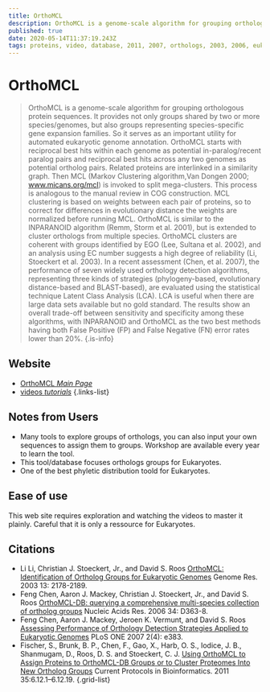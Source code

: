 ```yaml
---
title: OrthoMCL
description: OrthoMCL is a genome-scale algorithm for grouping orthologous protein sequences.
published: true
date: 2020-05-14T11:37:19.243Z
tags: proteins, video, database, 2011, 2007, orthologs, 2003, 2006, eukaryota
---
```


# OrthoMCL

> OrthoMCL is a genome-scale algorithm for grouping orthologous protein sequences. It provides not only groups shared by two or more species/genomes, but also groups representing species-specific gene expansion families. So it serves as an important utility for automated eukaryotic genome annotation. OrthoMCL starts with reciprocal best hits within each genome as potential in-paralog/recent paralog pairs and reciprocal best hits across any two genomes as potential ortholog pairs. Related proteins are interlinked in a similarity graph. Then MCL (Markov Clustering algorithm,Van Dongen 2000; www.micans.org/mcl) is invoked to split mega-clusters. This process is analogous to the manual review in COG construction. MCL clustering is based on weights between each pair of proteins, so to correct for differences in evolutionary distance the weights are normalized before running MCL.
&NewLine;
OrthoMCL is similar to the INPARANOID algorithm (Remm, Storm et al. 2001), but is extended to cluster orthologs from multiple species. OrthoMCL clusters are coherent with groups identified by EGO (Lee, Sultana et al. 2002), and an analysis using EC number suggests a high degree of reliability (Li, Stoeckert et al. 2003).
&NewLine;
In a recent assessment (Chen, et al. 2007), the performance of seven widely used orthology detection algorithms, representing three kinds of strategies (phylogeny-based, evolutionary distance-based and BLAST-based), are evaluated using the statistical technique Latent Class Analysis (LCA). LCA is useful when there are large data sets available but no gold standard. The results show an overall trade-off between sensitivity and specificity among these algorithms, with INPARANOID and OrthoMCL as the two best methods having both False Positive (FP) and False Negative (FN) error rates lower than 20%. 
{.is-info}

## Website

- [OrthoMCL *Main Page*](https://orthomcl.org/orthomcl/)
- [videos *tutorials*](https://orthomcl.org/orthomcl/showXmlDataContent.do?name=XmlQuestions.Tutorials)
{.links-list}
## Notes from Users 
- Many tools to explore groups of orthologs, you can also input your own sequences to assign them to groups. Workshop are available every year to learn the tool.
- This tool/database focuses  orthologs groups for Eukaryotes.
- One of the  best phyletic distribution toold for Eukaryotes.

## Ease of use
This web site requires exploration and watching the videos to master it plainly. Careful that it is only a ressource for Eukaryotes.

## Citations

- Li Li, Christian J. Stoeckert, Jr., and David S. Roos [OrthoMCL: Identification of Ortholog Groups for Eukaryotic Genomes](https://genome.cshlp.org/content/13/9/2178.full) Genome Res. 2003 13: 2178-2189.
-	Feng Chen, Aaron J. Mackey, Christian J. Stoeckert, Jr., and David S. Roos [OrthoMCL-DB: querying a comprehensive multi-species collection of ortholog groups](https://academic.oup.com/nar/article/34/suppl_1/D363/1133676) Nucleic Acids Res. 2006 34: D363-8.
- Feng Chen, Aaron J. Mackey, Jeroen K. Vermunt, and David S. Roos [Assessing Performance of Orthology Detection Strategies Applied to Eukaryotic Genomes](https://journals.plos.org/plosone/article?id=10.1371/journal.pone.0000383) PLoS ONE 2007 2(4): e383.
-	Fischer, S., Brunk, B. P., Chen, F., Gao, X., Harb, O. S., Iodice, J. B., Shanmugam, D., Roos, D. S. and Stoeckert, C. J. [Using OrthoMCL to Assign Proteins to OrthoMCL-DB Groups or to Cluster Proteomes Into New Ortholog Groups](https://currentprotocols.onlinelibrary.wiley.com/doi/full/10.1002/0471250953.bi0612s35) Current Protocols in Bioinformatics. 2011 35:6.12.1–6.12.19. 
{.grid-list}